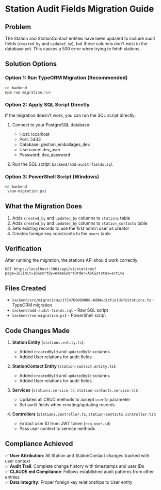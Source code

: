 # Station Audit Fields Migration Guide

## Problem
The Station and StationContact entities have been updated to include audit fields (`created_by` and `updated_by`), but these columns don't exist in the database yet. This causes a 500 error when trying to fetch stations.

## Solution Options

### Option 1: Run TypeORM Migration (Recommended)
```bash
cd backend
npm run migration:run
```

### Option 2: Apply SQL Script Directly
If the migration doesn't work, you can run the SQL script directly:

1. Connect to your PostgreSQL database:
   - Host: localhost
   - Port: 5433
   - Database: gestion_emballages_dev
   - Username: dev_user
   - Password: dev_password

2. Run the SQL script: `backend/add-audit-fields.sql`

### Option 3: PowerShell Script (Windows)
```powershell
cd backend
.\run-migration.ps1
```

## What the Migration Does
1. Adds `created_by` and `updated_by` columns to `stations` table
2. Adds `created_by` and `updated_by` columns to `station_contacts` table
3. Sets existing records to use the first admin user as creator
4. Creates foreign key constraints to the `users` table

## Verification
After running the migration, the stations API should work correctly:
```
GET http://localhost:3001/api/v1/stations?page=1&limit=10&sortBy=name&sortOrder=ASC&status=active
```

## Files Created
- `backend/src/migrations/1754769000000-AddAuditFieldsToStations.ts` - TypeORM migration
- `backend/add-audit-fields.sql` - Raw SQL script  
- `backend/run-migration.ps1` - PowerShell script

## Code Changes Made
1. **Station Entity** (`stations.entity.ts`):
   - Added `createdById` and `updatedById` columns
   - Added User relations for audit fields

2. **StationContact Entity** (`station-contact.entity.ts`):
   - Added `createdById` and `updatedById` columns
   - Added User relations for audit fields

3. **Services** (`stations.service.ts`, `station-contacts.service.ts`):
   - Updated all CRUD methods to accept `userId` parameter
   - Set audit fields when creating/updating records

4. **Controllers** (`stations.controller.ts`, `station-contacts.controller.ts`):
   - Extract user ID from JWT token (`req.user.id`)
   - Pass user context to service methods

## Compliance Achieved
✅ **User Attribution**: All Station and StationContact changes tracked with user context  
✅ **Audit Trail**: Complete change history with timestamps and user IDs  
✅ **CLAUDE.md Compliance**: Follows established audit patterns from other entities  
✅ **Data Integrity**: Proper foreign key relationships to User entity
